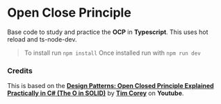 # Open Close Principle

Base code to study and practice the **OCP** in **Typescript**. This uses hot reload and ts-node-dev.

> To install run `npm install`
> Once installed run with `npm run dev`

### Credits

This is based on the **[Design Patterns: Open Closed Principle Explained Practically in C# (The O in SOLID)](https://youtu.be/VFlk43QGEgc)** by **[Tim Corey](https://www.youtube.com/user/IAmTimCorey/featured)** on **Youtube**.
